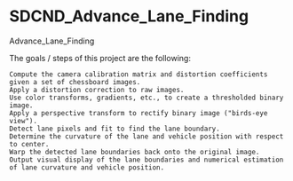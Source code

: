 # SDCND_Advance_Lane_Finding
Advance_Lane_Finding

The goals / steps of this project are the following:

    Compute the camera calibration matrix and distortion coefficients given a set of chessboard images.
    Apply a distortion correction to raw images.
    Use color transforms, gradients, etc., to create a thresholded binary image.
    Apply a perspective transform to rectify binary image ("birds-eye view").
    Detect lane pixels and fit to find the lane boundary.
    Determine the curvature of the lane and vehicle position with respect to center.
    Warp the detected lane boundaries back onto the original image.
    Output visual display of the lane boundaries and numerical estimation of lane curvature and vehicle position.
